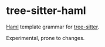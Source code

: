 # tree-sitter-haml

[Haml](https://haml.info/) template grammar for
[tree-sitter](https://tree-sitter.github.io/).

Experimental, prone to changes.
